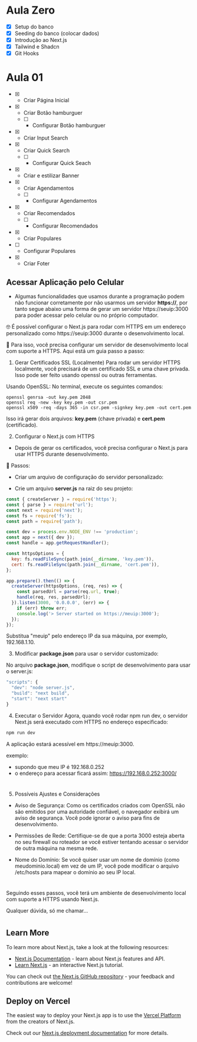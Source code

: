 # Aula Zero
- [x] Setup do banco
- [x] Seeding do banco (colocar dados)
- [x] Introdução ao Next.js
- [x] Tailwind e Shadcn
- [x] Git Hooks

# Aula 01

- [x] - Criar Página Inicial
- [x] - Criar Botão hamburguer
  - [ ] - Configurar Botão hamburguer
- [x] - Criar Input Search
- [x] - Criar Quick Search
  - [ ] - Configurar Quick Seach
- [x] - Criar e estilizar Banner
- [x] - Criar Agendamentos
  - [ ] - Configurar Agendamentos
- [x] - Criar Recomendados
  - [ ] - Configurar Recomendados
- [x]  - Criar Populares
  - [ ]  - Configurar Populares
- [x]   - Criar Foter

## Acessar Aplicação pelo Celular

  * Algumas funcionalidades que usamos durante a programação podem não funcionar corretamente por não usarmos um servidor **https://**, por tanto segue abaixo uma forma de gerar um servidor https://seuip:3000 para poder acessar pelo celular ou no próprio computador.

  🤓 É possível configurar o Next.js para rodar com HTTPS em um endereço personalizado como https://seuip:3000 durante o desenvolvimento local.
  
  🙌 Para isso, você precisa configurar um servidor de desenvolvimento local com suporte a HTTPS. Aqui está um guia passo a passo:

1. Gerar Certificados SSL (Localmente)
Para rodar um servidor HTTPS localmente, você precisará de um certificado SSL e uma chave privada. Isso pode ser feito usando openssl ou outras ferramentas.

Usando OpenSSL:
No terminal, execute os seguintes comandos:

```
openssl genrsa -out key.pem 2048
openssl req -new -key key.pem -out csr.pem
openssl x509 -req -days 365 -in csr.pem -signkey key.pem -out cert.pem
```
Isso irá gerar dois arquivos: **key.pem** (chave privada) e **cert.pem** (certificado).

2. Configurar o Next.js com HTTPS
   
* Depois de gerar os certificados, você precisa configurar o Next.js para usar HTTPS durante desenvolvimento.

👣 Passos:
   
  * Criar um arquivo de configuração do servidor personalizado:

  * Crie um arquivo **server.js** na raiz do seu projeto:

```js
const { createServer } = require('https');
const { parse } = require('url');
const next = require('next');
const fs = require('fs');
const path = require('path');

const dev = process.env.NODE_ENV !== 'production';
const app = next({ dev });
const handle = app.getRequestHandler();

const httpsOptions = {
  key: fs.readFileSync(path.join(__dirname, 'key.pem')),
  cert: fs.readFileSync(path.join(__dirname, 'cert.pem')),
};

app.prepare().then(() => {
  createServer(httpsOptions, (req, res) => {
    const parsedUrl = parse(req.url, true);
    handle(req, res, parsedUrl);
  }).listen(3000, '0.0.0.0', (err) => {
    if (err) throw err;
    console.log('> Server started on https://meuip:3000');
  });
});

```
Substitua "meuip" pelo endereço IP da sua máquina, por exemplo, 192.168.1.10.

3. Modificar **package.json** para usar o servidor customizado:

No arquivo **package.json**, modifique o script de desenvolvimento para usar o server.js:
```js
"scripts": {
  "dev": "node server.js",
  "build": "next build",
  "start": "next start"
}

```
4. Executar o Servidor
Agora, quando você rodar npm run dev, o servidor Next.js será executado com HTTPS no endereço especificado:
```js
npm run dev
```

A aplicação estará acessível em https://meuip:3000.

exemplo:
* supondo que meu IP é 192.168.0.252
* o endereço para acessar ficará assim: https://192.168.0.252:3000/

#

5. Possíveis Ajustes e Considerações
   
* Aviso de Segurança: Como os certificados criados com OpenSSL não são emitidos por uma autoridade confiável, o navegador exibirá um aviso de segurança. Você pode ignorar o aviso para fins de desenvolvimento.

* Permissões de Rede: Certifique-se de que a porta 3000 esteja aberta no seu firewall ou roteador se você estiver tentando acessar o servidor de outra máquina na mesma rede.

* Nome do Domínio: Se você quiser usar um nome de domínio (como meudominio.local) em vez de um IP, você pode modificar o arquivo /etc/hosts para mapear o domínio ao seu IP local.

#

Seguindo esses passos, você terá um ambiente de desenvolvimento local com suporte a HTTPS usando Next.js.

Qualquer dúvida, só me chamar...

#

## Learn More

To learn more about Next.js, take a look at the following resources:

- [Next.js Documentation](https://nextjs.org/docs) - learn about Next.js features and API.
- [Learn Next.js](https://nextjs.org/learn) - an interactive Next.js tutorial.

You can check out [the Next.js GitHub repository](https://github.com/vercel/next.js/) - your feedback and contributions are welcome!

## Deploy on Vercel

The easiest way to deploy your Next.js app is to use the [Vercel Platform](https://vercel.com/new?utm_medium=default-template&filter=next.js&utm_source=create-next-app&utm_campaign=create-next-app-readme) from the creators of Next.js.

Check out our [Next.js deployment documentation](https://nextjs.org/docs/deployment) for more details.
